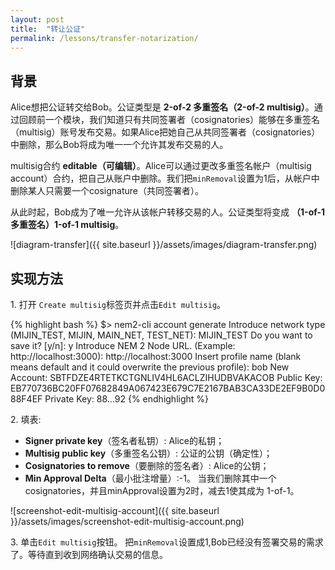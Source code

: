 ```yaml
---
layout: post
title:  "转让公证"
permalink: /lessons/transfer-notarization/
---
```


## 背景

Alice想把公证转交给Bob。公证类型是 **2-of-2 多重签名（2-of-2 multisig）**。通过回顾前一个模块，我们知道只有共同签署者（cosignatories）能够在多重签名（multisig）账号发布交易。如果Alice把她自己从共同签署者（cosignatories）中删除，那么Bob将成为唯一一个允许其发布交易的人。

multisig合约 **editable（可编辑）**。Alice可以通过更改多重签名帐户（multisig account）合约，把自己从账户中删除。我们把``minRemoval``设置为1后，从帐户中删除某人只需要一个cosignature（共同签署者）。

从此时起，Bob成为了唯一允许从该帐户转移交易的人。公证类型将变成 **（1-of-1 多重签名）1-of-1 multisig**。

![diagram-transfer]({{ site.baseurl }}/assets/images/diagram-transfer.png)

## 实现方法

1\. 打开 ``Create multisig``标签页并点击``Edit multisig``。

{% highlight bash %}
$> nem2-cli account generate
Introduce network type (MIJIN_TEST, MIJIN, MAIN_NET, TEST_NET): MIJIN_TEST
Do you want to save it? [y/n]: y
Introduce NEM 2 Node URL. (Example: http://localhost:3000): http://localhost:3000
Insert profile name (blank means default and it could overwrite the previous profile): bob
New Account:    SBTFDZE4RTETKCTGNLIV4HL6ACLZIHUDBVAKACOB
Public Key:     EB770736BC20FF07682849A067423E679C7E2167BAB3CA33DE2EF9B0D088F4EF
Private Key:    88...92
{% endhighlight %}

2\. 填表:

* **Signer private key**（签名者私钥）: Alice的私钥；
* **Multisig public key**（多重签名公钥）: 公证的公钥（确定性）；
* **Cosignatories to remove**（要删除的签名者）: Alice的公钥；
* **Min Approval Delta**（最小批注增量）:-1。 当我们删除其中一个cosignatories，并且minApproval设置为2时，减去1使其成为 1-of-1。

![screenshot-edit-multisig-account]({{ site.baseurl }}/assets/images/screenshot-edit-multisig-account.png)


3\. 单击``Edit multisig``按钮。 把``minRemoval``设置成1,Bob已经没有签署交易的需求了。等待直到收到网络确认交易的信息。
